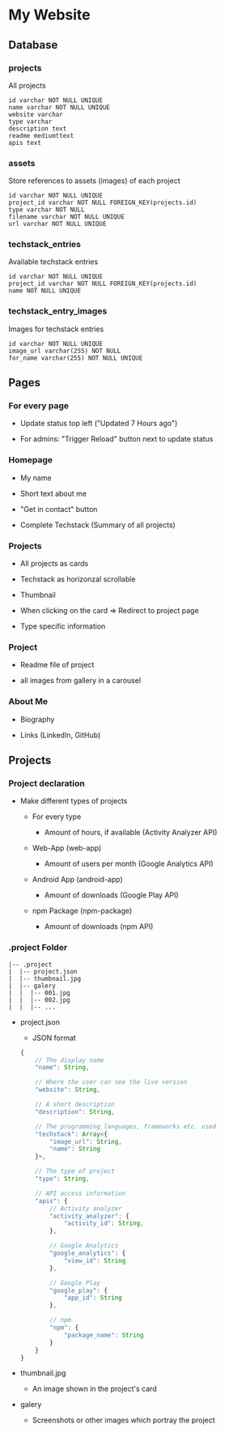 # My Website

## Database

### projects

All projects

```
id varchar NOT NULL UNIQUE
name varchar NOT NULL UNIQUE
website varchar
type varchar
description text
readme mediumttext
apis text
```

### assets

Store references to assets (images) of each project

```
id varchar NOT NULL UNIQUE
project_id varchar NOT NULL FOREIGN_KEY(projects.id)
type varchar NOT NULL
filename varchar NOT NULL UNIQUE
url varchar NOT NULL UNIQUE
```

### techstack_entries

Available techstack entries

```
id varchar NOT NULL UNIQUE
project_id varchar NOT NULL FOREIGN_KEY(projects.id)
name NOT NULL UNIQUE
```

### techstack_entry_images

Images for techstack entries

```
id varchar NOT NULL UNIQUE
image_url varchar(255) NOT NULL
for_name varchar(255) NOT NULL UNIQUE
```

## Pages

### For every page

* Update status top left ("Updated 7 Hours ago")

* For admins: "Trigger Reload" button next to update status

### Homepage

* My name

* Short text about me

* "Get in contact" button

* Complete Techstack (Summary of all projects)

### Projects

* All projects as cards

* Techstack as horizonzal scrollable

* Thumbnail

* When clicking on the card => Redirect to project page

* Type specific information

### Project

* Readme file of project

* all images from gallery in a carousel

### About Me

* Biography

* Links (LinkedIn, GitHub)

## Projects

### Project declaration

* Make different types of projects
    * For every type
        * Amount of hours, if available (Activity Analyzer API)

    * Web-App (web-app)
        * Amount of users per month (Google Analytics API)

    * Android App (android-app)
        * Amount of downloads (Google Play API)

    * npm Package (npm-package)
        * Amount of downloads (npm API)

### .project Folder

```
|-- .project
|  |-- project.json
|  |-- thumbnail.jpg
|  |-- galery
|  |  |-- 001.jpg
|  |  |-- 002.jpg
|  |  |-- ...
```

* project.json
    * JSON format

    ```js
    {
        // The display name
        "name": String,

        // Where the user can see the live version
        "website": String,

        // A short description
        "description": String,

        // The programming languages, frameworks etc. used
        "techstack": Array<{
            "image_url": String,
            "name": String
        }>,

        // The type of project
        "type": String,

        // API access information
        "apis": {
            // Activity analyzer
            "activity_analyzer": {
                "activity_id": String,
            },

            // Google Analytics
            "google_analytics": {
                "view_id": String
            },

            // Google Play
            "google_play": {
                "app_id": String
            },

            // npm
            "npm": {
                "package_name": String
            }
        }
    }
    ```

* thumbnail.jpg
    * An image shown in the project's card

* galery
    * Screenshots or other images which portray the project